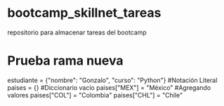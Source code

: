 # bootcamp_skillnet_tareas
repositorio para almacenar tareas del bootcamp


# Prueba rama nueva

estudiante = {"nombre": "Gonzalo", "curso": "Python"} #Notación Literal
paises = {} #Diccionario vacío
paises["MEX"] = "México" #Agregando valores
paises["COL"] = "Colombia"
paises["CHL"] = "Chile"